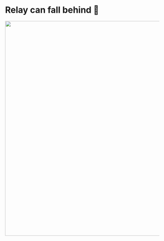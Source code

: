 # Relay can fall behind 🥺

<div>
  <img border="rounded" src="/relay-slow.jpeg" width="700">
</div>

